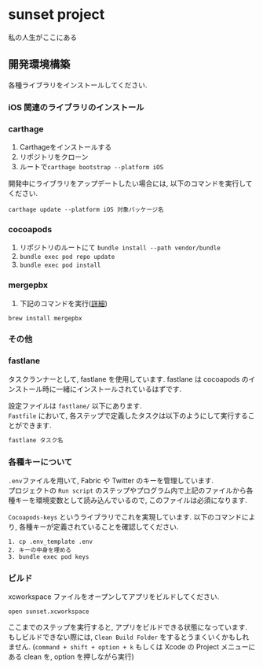 # sunset project

私の人生がここにある

## 開発環境構築

各種ライブラリをインストールしてください.

### iOS 関連のライブラリのインストール
### carthage

1. Carthageをインストールする
2. リポジトリをクローン
3. ルートで`carthage bootstrap --platform iOS`

開発中にライブラリをアップデートしたい場合には, 以下のコマンドを実行してください.
```
carthage update --platform iOS 対象パッケージ名
```


### cocoapods

1. リポジトリのルートにて `bundle install --path vendor/bundle`
2. `bundle exec pod repo update`
3. `bundle exec pod install`

### mergepbx

1. 下記のコマンドを実行([詳細](http://qiita.com/kaneshin/items/1deebde685c973fda6b8))

```
brew install mergepbx
```

### その他

### fastlane
タスクランナーとして, fastlane を使用しています.
fastlane は cocoapods のインストール時に一緒にインストールされているはずです.

設定ファイルは `fastlane/` 以下にあります.  
`Fastfile` において, 各ステップで定義したタスクは以下のようにして実行することができます.

```ruby
fastlane タスク名
```

### 各種キーについて

`.env`ファイルを用いて, Fabric や Twitter のキーを管理しています.  
プロジェクトの `Run script` のステップやプログラム内で上記のファイルから各種キーを環境変数として読み込んでいるので, このファイルは必須になります.

`Cocoapods-keys` というライブラリでこれを実現しています. 以下のコマンドにより, 各種キーが定義されていることを確認してください.

```shell
1. cp .env_template .env
2. キーの中身を埋める
3. bundle exec pod keys
```

### ビルド
xcworkspace ファイルをオープンしてアプリをビルドしてください.
```shell
open sunset.xcworkspace
```

ここまでのステップを実行すると, アプリをビルドできる状態になっています.  
もしビルドできない際には, `Clean Build Folder` をするとうまくいくかもしれません.
(`command + shift + option + k` もしくは Xcode の Project メニューにある clean を, option を押しながら実行)

